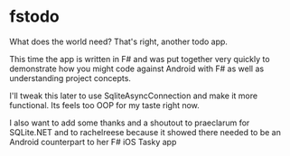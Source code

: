 # fstodo
What does the world need? That's right, another todo app. 

This time the app is written in F# and was put together very quickly to demonstrate how you might code against Android with F# as well as understanding project concepts.

I'll tweak this later to use SqliteAsyncConnection and make it more functional. Its feels too OOP for my taste right now.

I also want to add some thanks and a shoutout to praeclarum for SQLite.NET and to rachelreese because it showed there needed to be an Android counterpart to her F# iOS Tasky app

